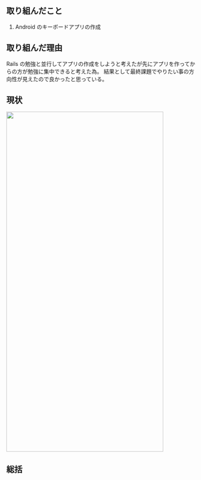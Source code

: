 ## 取り組んだこと

1. Android のキーボードアプリの作成

## 取り組んだ理由

Rails の勉強と並行してアプリの作成をしようと考えたが先にアプリを作ってからの方が勉強に集中できると考えた為。
結果として最終課題でやりたい事の方向性が見えたので良かったと思っている。

## 現状

<img src="https://github.com/KazumaProject/monthly_report/blob/master/images/test_1.gif" width="412" height="892" />


## 総括


